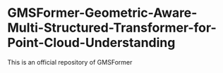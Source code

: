 # GMSFormer-Geometric-Aware-Multi-Structured-Transformer-for-Point-Cloud-Understanding
This is an official repository of GMSFormer
